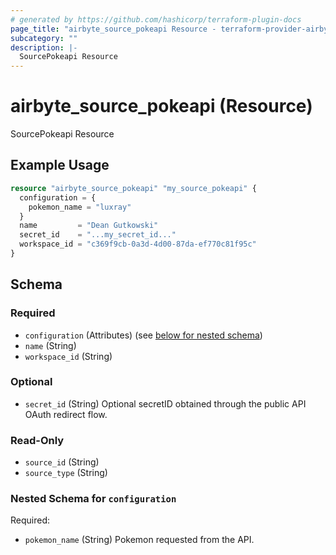 ```yaml
---
# generated by https://github.com/hashicorp/terraform-plugin-docs
page_title: "airbyte_source_pokeapi Resource - terraform-provider-airbyte"
subcategory: ""
description: |-
  SourcePokeapi Resource
---
```


# airbyte_source_pokeapi (Resource)

SourcePokeapi Resource

## Example Usage

```terraform
resource "airbyte_source_pokeapi" "my_source_pokeapi" {
  configuration = {
    pokemon_name = "luxray"
  }
  name         = "Dean Gutkowski"
  secret_id    = "...my_secret_id..."
  workspace_id = "c369f9cb-0a3d-4d00-87da-ef770c81f95c"
}
```

<!-- schema generated by tfplugindocs -->
## Schema

### Required

- `configuration` (Attributes) (see [below for nested schema](#nestedatt--configuration))
- `name` (String)
- `workspace_id` (String)

### Optional

- `secret_id` (String) Optional secretID obtained through the public API OAuth redirect flow.

### Read-Only

- `source_id` (String)
- `source_type` (String)

<a id="nestedatt--configuration"></a>
### Nested Schema for `configuration`

Required:

- `pokemon_name` (String) Pokemon requested from the API.


